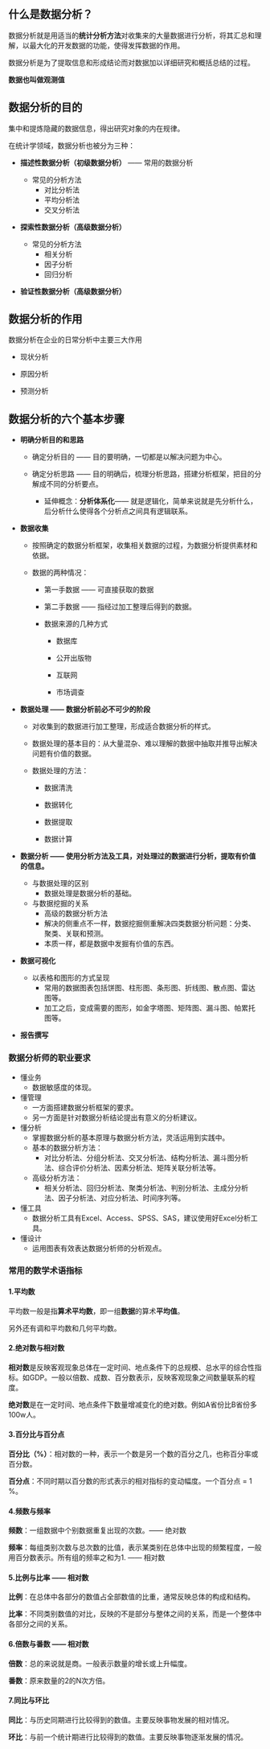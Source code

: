 ## 什么是数据分析？

数据分析就是用适当的**统计分析方法**对收集来的大量数据进行分析，将其汇总和理解，以最大化的开发数据的功能，使得发挥数据的作用。



数据分析是为了提取信息和形成结论而对数据加以详细研究和概括总结的过程。

**数据也叫做观测值**



## 数据分析的目的

集中和提炼隐藏的数据信息，得出研究对象的内在规律。



在统计学领域，数据分析也被分为三种：

- **描述性数据分析（初级数据分析）** —— 常用的数据分析

  - 常见的分析方法
    - 对比分析法
    - 平均分析法
    - 交叉分析法

- **探索性数据分析（高级数据分析）**

  - 常见的分析方法
    - 相关分析
    - 因子分析
    - 回归分析

- **验证性数据分析（高级数据分析）**

  

## 数据分析的作用

数据分析在企业的日常分析中主要三大作用

- 现状分析

- 原因分析

- 预测分析

  

## 数据分析的六个基本步骤

- **明确分析目的和思路**

  - 确定分析目的 —— 目的要明确，一切都是以解决问题为中心。

  - 确定分析思路 —— 目的明确后，梳理分析思路，搭建分析框架，把目的分解成不同的分析要点。

    - 延伸概念：**分析体系化**—— 就是逻辑化，简单来说就是先分析什么，后分析什么使得各个分析点之间具有逻辑联系。

      

- **数据收集**

  - 按照确定的数据分析框架，收集相关数据的过程，为数据分析提供素材和依据。

  - 数据的两种情况：

    - 第一手数据 —— 可直接获取的数据

    - 第二手数据 —— 指经过加工整理后得到的数据。

    - 数据来源的几种方式

      - 数据库

      - 公开出版物

      - 互联网

      - 市场调查

        

- **数据处理 —— 数据分析前必不可少的阶段**

  - 对收集到的数据进行加工整理，形成适合数据分析的样式。

  - 数据处理的基本目的：从大量混杂、难以理解的数据中抽取并推导出解决问题有价值的数据。

  - 数据处理的方法：

    - 数据清洗

    - 数据转化

    - 数据提取

    - 数据计算

      

- **数据分析 —— 使用分析方法及工具，对处理过的数据进行分析，提取有价值的信息。**

  - 与数据处理的区别
    - 数据处理是数据分析的基础。
  - 与数据挖掘的关系
    - 高级的数据分析方法
    - 解决的侧重点不一样，数据挖掘侧重解决四类数据分析问题：分类、聚类、关联和预测。
    - 本质一样，都是数据中发掘有价值的东西。





- **数据可视化**
  - 以表格和图形的方式呈现
    - 常用的数据图表包括饼图、柱形图、条形图、折线图、散点图、雷达图等。
    - 加工之后，变成需要的图形，如金字塔图、矩阵图、漏斗图、帕累托图等。
- **报告撰写**



### 数据分析师的职业要求

- 懂业务
  - 数据敏感度的体现。
- 懂管理
  - 一方面搭建数据分析框架的要求。
  - 另一方面是针对数据分析结论提出有意义的分析建议。
- 懂分析
  - 掌握数据分析的基本原理与数据分析方法，灵活运用到实践中。
  - 基本的数据分析方法：
    - 对比分析法、分组分析法、交叉分析法、结构分析法、漏斗图分析法、综合评价分析法、因素分析法、矩阵关联分析法等。
  - 高级分析方法：
    - 相关分析法、回归分析法、聚类分析法、判别分析法、主成分分析法、因子分析法、对应分析法、时间序列等。
- 懂工具
  - 数据分析工具有Excel、Access、SPSS、SAS，建议使用好Excel分析工具。
- 懂设计
  - 运用图表有效表达数据分析师的分析观点。



### 常用的数学术语指标

#### 1.平均数

平均数一般是指**算术平均数**，即一组**数据**的算术**平均值**。

另外还有调和平均数和几何平均数。



#### 2.绝对数与相对数

**相对数**是反映客观现象总体在一定时间、地点条件下的总规模、总水平的综合性指标。如GDP。一般以倍数、成数、百分数表示，反映客观现象之间数量联系的程度。

**绝对数**是在一定时间、地点条件下数量增减变化的绝对数。例如A省份比B省份多100w人。



#### 3.百分比与百分点

**百分比（%）**：相对数的一种，表示一个数是另一个数的百分之几，也称百分率或百分数。



**百分点**：不同时期以百分数的形式表示的相对指标的变动幅度。一个百分点 = 1 %。



#### 4.频数与频率

**频数**：一组数据中个别数据重复出现的次数。—— 绝对数



**频率**：每组类别次数与总次数的比值，表示某类别在总体中出现的频繁程度，一般用百分数表示。所有组的频率之和为1. —— 相对数



#### 5.比例与比率 —— 相对数

**比例**：在总体中各部分的数值占全部数值的比重，通常反映总体的构成和结构。



**比率**：不同类别数值的对比，反映的不是部分与整体之间的关系，而是一个整体中各部分之间的关系。



#### 6.倍数与番数 —— 相对数

**倍数**：总的来说就是商。一般表示数量的增长或上升幅度。



**番数**：原来数量的2的N次方倍。



#### 7.同比与环比

**同比**：与历史同期进行比较得到的数值。主要反映事物发展的相对情况。



**环比**：与前一个统计期进行比较得到的数值。主要反映事物逐渐发展的情况。



